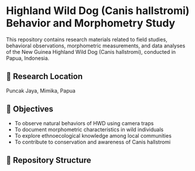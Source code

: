 # Highland Wild Dog (Canis hallstromi) Behavior and Morphometry Study

This repository contains research materials related to field studies, behavioral observations, morphometric measurements, and data analyses of the New Guinea Highland Wild Dog (Canis hallstromi), conducted in Papua, Indonesia.

## 📍 Research Location
Puncak Jaya, Mimika, Papua

## 🎯 Objectives
- To observe natural behaviors of HWD using camera traps
- To document morphometric characteristics in wild individuals
- To explore ethnoecological knowledge among local communities
- To contribute to conservation and awareness of Canis hallstromi

## 📁 Repository Structure
